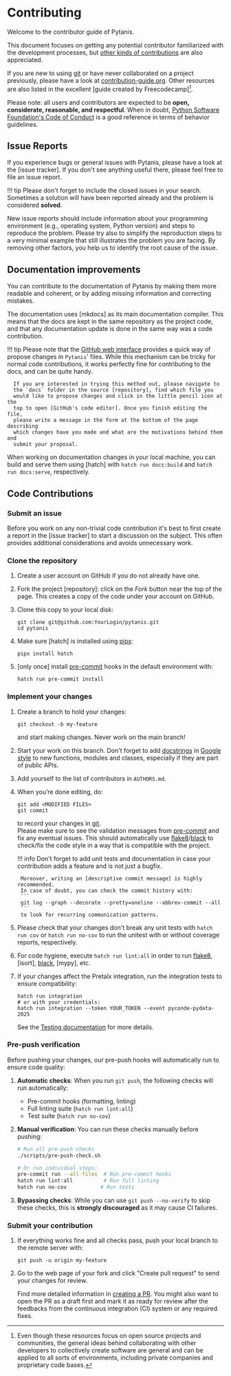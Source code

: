 # Contributing

Welcome to the contributor guide of Pytanis.

This document focuses on getting any potential contributor familiarized with
the development processes, but [other kinds of contributions] are also appreciated.

If you are new to using [git] or have never collaborated on a project previously,
please have a look at [contribution-guide.org]. Other resources are also
listed in the excellent [guide created by Freecodecamp][^contrib1].

Please note: all users and contributors are expected to be **open,
considerate, reasonable, and respectful**. When in doubt,
[Python Software Foundation's Code of Conduct] is a good reference in terms of
behavior guidelines.

## Issue Reports

If you experience bugs or general issues with Pytanis, please have a look
at the [issue tracker].
If you don't see anything useful there, please feel free to file an issue report.

!!! tip
    Please don't forget to include the closed issues in your search.
    Sometimes a solution will have been reported already and the problem is considered
    **solved**.

New issue reports should include information about your programming environment
(e.g., operating system, Python version) and steps to reproduce the problem.
Please try also to simplify the reproduction steps to a very minimal example
that still illustrates the problem you are facing. By removing other factors,
you help us to identify the root cause of the issue.

## Documentation improvements

You can contribute to the documentation of Pytanis by making them more readable and coherent, or
by adding missing information and correcting mistakes.

The documentation uses [mkdocs] as its main documentation compiler.
This means that the docs are kept in the same repository as the project code, and
that any documentation update is done in the same way was a code contribution.

!!! tip
      Please note that the [GitHub web interface] provides a quick way of
      propose changes in `Pytanis`' files. While this mechanism can
      be tricky for normal code contributions, it works perfectly fine for
      contributing to the docs, and can be quite handy.

      If you are interested in trying this method out, please navigate to
      the `docs` folder in the source [repository], find which file you
      would like to propose changes and click in the little pencil icon at the
      top to open [GitHub's code editor]. Once you finish editing the file,
      please write a message in the form at the bottom of the page describing
      which changes have you made and what are the motivations behind them and
      submit your proposal.


When working on documentation changes in your local machine, you can
build and serve them using [hatch] with `hatch run docs:build` and
`hatch run docs:serve`, respectively.


## Code Contributions


### Submit an issue

Before you work on any non-trivial code contribution it's best to first create
a report in the [issue tracker] to start a discussion on the subject.
This often provides additional considerations and avoids unnecessary work.

### Clone the repository

1. Create a user account on GitHub if you do not already have one.

2. Fork the project [repository]: click on the *Fork* button near the top of the
   page. This creates a copy of the code under your account on GitHub.

3. Clone this copy to your local disk:
   ```
   git clone git@github.com:YourLogin/pytanis.git
   cd pytanis
   ```

4. Make sure [hatch] is installed using [pipx]:
   ```
   pipx install hatch
   ```

5. \[only once\] install [pre-commit] hooks in the default environment with:
   ```
   hatch run pre-commit install
   ```

### Implement your changes

1. Create a branch to hold your changes:
   ```
   git checkout -b my-feature
   ```
   and start making changes. Never work on the main branch!

2. Start your work on this branch. Don't forget to add [docstrings] in [Google style]
   to new functions, modules and classes, especially if they are part of public APIs.

3. Add yourself to the list of contributors in `AUTHORS.md`.

4. When you’re done editing, do:
   ```
   git add <MODIFIED FILES>
   git commit
   ```
   to record your changes in [git].
   <br>
   Please make sure to see the validation messages from [pre-commit] and fix
   any eventual issues.
   This should automatically use [flake8]/[black] to check/fix the code style
   in a way that is compatible with the project.

    !!! info
        Don't forget to add unit tests and documentation in case your
        contribution adds a feature and is not just a bugfix.

        Moreover, writing an [descriptive commit message] is highly recommended.
        In case of doubt, you can check the commit history with:
        ```
        git log --graph --decorate --pretty=oneline --abbrev-commit --all
        ```
        to look for recurring communication patterns.

5. Please check that your changes don't break any unit tests with `hatch run cov` or
   `hatch run no-cov` to run the unitest with or without coverage reports, respectively.
6. For code hygiene, execute `hatch run lint:all` in order to run [flake8], [isort], [black], [mypy], etc.
7. If your changes affect the Pretalx integration, run the integration tests to ensure compatibility:
   ```
   hatch run integration
   # or with your credentials:
   hatch run integration --token YOUR_TOKEN --event pyconde-pydata-2025
   ```
   See the [Testing documentation](docs/usage/testing.md) for more details.

### Pre-push verification

Before pushing your changes, our pre-push hooks will automatically run to ensure code quality:

1. **Automatic checks**: When you run `git push`, the following checks will run automatically:
   - Pre-commit hooks (formatting, linting)
   - Full linting suite (`hatch run lint:all`)
   - Test suite (`hatch run no-cov`)

2. **Manual verification**: You can run these checks manually before pushing:
   ```bash
   # Run all pre-push checks
   ./scripts/pre-push-check.sh

   # Or run individual steps:
   pre-commit run --all-files  # Run pre-commit hooks
   hatch run lint:all          # Run full linting
   hatch run no-cov           # Run tests
   ```

3. **Bypassing checks**: While you can use `git push --no-verify` to skip these checks,
   this is **strongly discouraged** as it may cause CI failures.

### Submit your contribution

1. If everything works fine and all checks pass, push your local branch to the remote server with:

   ```
   git push -u origin my-feature
   ```

2. Go to the web page of your fork and click "Create pull request"
   to send your changes for review.

   Find more detailed information in [creating a PR]. You might also want to open
   the PR as a draft first and mark it as ready for review after the feedbacks
   from the continuous integration (CI) system or any required fixes.


[^contrib1]: Even though these resources focus on open source projects and
    communities, the general ideas behind collaborating with other developers
    to collectively create software are general and can be applied to all sorts
    of environments, including private companies and proprietary code bases.


[black]: https://pypi.org/project/black/
[contribution-guide.org]: http://www.contribution-guide.org/
[creating a PR]: https://docs.github.com/en/pull-requests/collaborating-with-pull-requests/proposing-changes-to-your-work-with-pull-requests/creating-a-pull-request
[descriptive commit message]: https://chris.beams.io/posts/git-commit
[docstrings]: https://peps.python.org/pep-0257/
[flake8]: https://flake8.pycqa.org/en/stable/
[git]: https://git-scm.com
[github web interface]: https://docs.github.com/en/github/managing-files-in-a-repository/managing-files-on-github/editing-files-in-your-repository
[github's code editor]: https://docs.github.com/en/github/managing-files-in-a-repository/managing-files-on-github/editing-files-in-your-repository
[github's fork and pull request workflow]: https://guides.github.com/activities/forking/
[guide created by Freecodecamp]: https://github.com/freecodecamp/how-to-contribute-to-open-source
[other kinds of contributions]: https://opensource.guide/how-to-contribute
[pre-commit]: https://pre-commit.com/
[pipx]: https://pypa.github.io/pipx/
[pytest can drop you]: https://docs.pytest.org/en/stable/usage.html#dropping-to-pdb-python-debugger-at-the-start-of-a-test
[python software foundation's code of conduct]: https://www.python.org/psf/conduct/
[tox]: https://tox.readthedocs.io/en/stable/
[Google style]: https://google.github.io/styleguide/pyguide.html#38-comments-and-docstrings
